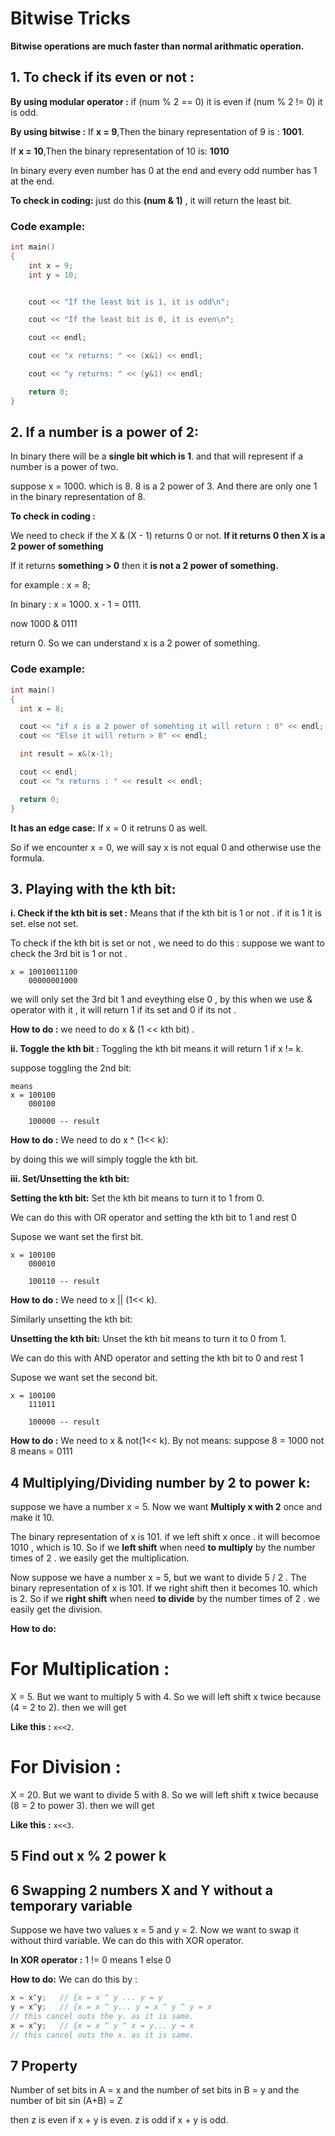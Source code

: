 # Bitwise Tricks

**Bitwise operations are much faster than normal arithmatic operation.**

## 1. To check if its even or not :

**By using modular operator :**
if (num % 2 == 0) it is even 
if (num % 2 != 0) it is odd.

**By using bitwise :**
If **x = 9**,Then the binary representation of 9 is : **1001**.

If **x = 10**,Then the binary representation of 10 is: **1010**

In binary every even number has 0 at the end and every odd number has 1 at the end.

**To check in coding:** 
just do this **(num & 1)** , it will return the least bit. 

### Code example:

```cpp
int main() 
{
    int x = 9;
    int y = 10;


    cout << "If the least bit is 1, it is odd\n";

    cout << "If the least bit is 0, it is even\n";

    cout << endl;

    cout << "x returns: " << (x&1) << endl;

    cout << "y returns: " << (y&1) << endl;

    return 0;
}
```

## 2. If a number is a power of 2:

In binary there will be a **single bit which is 1**. and that will represent if a number is a power of two.

suppose x = 1000.
which is 8. 8 is a 2 power of 3. And there are only one 1 in the binary representation of 8.

**To check in coding :**

We need to check if the X & (X - 1) returns 0 or not. **If it returns 0 then X is a 2 power of something**

If it returns **something > 0** then it **is not a 2 power of something.**

for example : x = 8;

In binary : x = 1000.
x - 1 = 0111.

now 
    1000
  & 0111

return 0. So we can understand x is a 2 power of something.

### Code example:

```cpp
int main() 
{
  int x = 8;

  cout << "if x is a 2 power of somehting it will return : 0" << endl;
  cout << "Else it will return > 0" << endl;

  int result = x&(x-1);

  cout << endl;
  cout << "x returns : " << result << endl;

  return 0;
}
```

**It has an edge case:**
If x = 0 it retruns 0 as well. 

So if we encounter x = 0, we will say x is not equal 0 and otherwise use the formula.

## 3. Playing with the kth bit:

**i. Check if the kth bit is set :**
Means that if the kth bit is 1 or not . if it is 1 it is set. else not set.

To check if the kth bit is set or not , we need to do this :
suppose we want to check the 3rd bit is 1 or not .

```
x = 10010011100
    00000001000
```

we will only set the 3rd bit 1 and eveything else 0 , by this when we use & operator with it , it will return 1 if its set and 0 if its not .

**How to do :**
we need to do x & (1 << kth bit) .

**ii. Toggle the kth bit :**
Toggling the kth bit means it will return 1 if x != k. 

suppose toggling the 2nd bit:

```
means 
x = 100100
    000100

    100000 -- result
```

**How to do :**
We need to do x ^ (1<< k):

by doing this we will simply toggle the kth bit.

**iii. Set/Unsetting the kth bit:**

**Setting the kth bit:**
Set the kth bit means to turn it to 1 from 0.

We can do this with OR operator and setting the kth bit to 1 and rest 0

Supose we want set the first bit.

```
x = 100100
    000010

    100110 -- result
```

**How to do :**
We need to x || (1<< k).

Similarly unsetting the kth bit:

**Unsetting the kth bit:**
Unset the kth bit means to turn it to 0 from 1.

We can do this with AND operator and setting the kth bit to 0 and rest 1

Supose we want set the second bit.

```
x = 100100
    111011

    100000 -- result
```

**How to do :**
We need to x & not(1<< k). By not means:
suppose 8 = 1000 not 8 means = 0111

## 4 Multiplying/Dividing number by 2 to power k:

suppose we have a number x = 5. Now we want **Multiply x with 2** once and make it 10.

The binary representation of x is 101. if we left shift x once . it will becomoe 1010 , which is 10. So if we **left shift** when need **to multiply** by the number times of 2 . we easily get the multiplication.

Now suppose we have a number x = 5, but we want to divide 5 / 2 . The binary representation of x is 101. If we right shift then it becomes 10. which is 2. So if we **right shift** when need **to divide** by the number times of 2 . we easily get the division.

**How to do:**

# For Multiplication :

X = 5. 
But we want to multiply 5 with 4. So we will left shift x twice because (4 = 2 to 2).
then we will get 

**Like this :** ```x<<2```.

# For Division :

X = 20. 
But we want to divide 5 with 8. So we will left shift x twice because (8 = 2 to power 3).
then we will get 

**Like this :** ```x<<3```.

## 5 Find out x % 2 power k

## 6 Swapping 2 numbers X and Y without a temporary variable

Suppose we have two values x = 5 and y = 2.
Now we want to swap it without third variable.
We can do this with XOR operator. 

**In XOR operator :**
1 != 0 means 1
else 0

**How to do:**
We can do this by : 

```cpp
x = x^y;   // {x = x ^ y ... y = y
y = x^y;   // {x = x ^ y... y = x ^ y ^ y = x
// this cancel outs the y. as it is same.
x = x^y;   // {x = x ^ y ^ x = y... y = x
// this cancel outs the x. as it is same.
```

## 7 Property

Number of set bits in A = x 
and the number of set bits in B = y
and the number of bit sin (A+B) = Z

then 
z is even if x + y is even.
z is odd if x + y is odd.